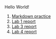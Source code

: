 Hello World!
1. [Markdown practice](wed.html)
2. [Lab 1 report](lab1.html)
3. [Lab 3 report](lab3.html)
4. [Lab 4 report](lab4.html)
